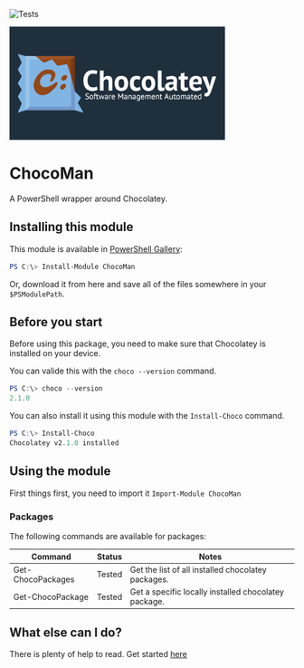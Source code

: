 ![Tests](https://github.com/regg00/ChocoMan/actions/workflows/run-tests.yaml/badge.svg)

<img src="./docs/logo.png" height="200">

# ChocoMan

A PowerShell wrapper around Chocolatey.

## Installing this module

This module is available in [PowerShell Gallery](https://www.powershellgallery.com/packages/PSPsat):

```powershell
PS C:\> Install-Module ChocoMan
```

Or, download it from here and save all of the files somewhere in your `$PSModulePath`.

## Before you start

Before using this package, you need to make sure that Chocolatey is installed on your device.

You can valide this with the `choco --version` command.

```powershell
PS C:\> choco --version
2.1.0
```

You can also install it using this module with the `Install-Choco` command.

```powershell
PS C:\> Install-Choco
Chocolatey v2.1.0 installed
```

## Using the module

First things first, you need to import it `Import-Module ChocoMan`

### Packages

The following commands are available for packages:

| Command           | Status | Notes                                                |
| ----------------- | ------ | ---------------------------------------------------- |
| Get-ChocoPackages | Tested | Get the list of all installed chocolatey packages.   |
| Get-ChocoPackage  | Tested | Get a specific locally installed chocolatey package. |

## What else can I do?

There is plenty of help to read. Get started [here](./docs/)
